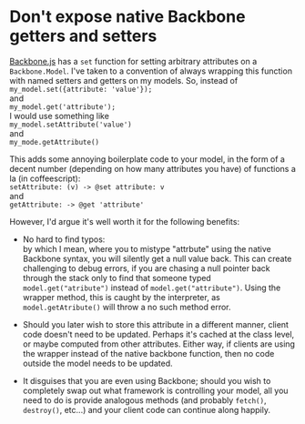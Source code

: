 # Don't expose native Backbone getters and setters

[Backbone.js](http://backbonejs.org/) has a `set` function for setting arbitrary attributes on a `Backbone.Model`.  I've taken to a convention of always wrapping this function with named setters and getters on my models. So, instead of  
`my_model.set({attribute: 'value'});`  
and  
`my_model.get('attribute');`  
I would use something like  
`my_model.setAttribute('value')`   
and   
`my_mode.getAttribute()`  

This adds some annoying boilerplate code to your model, in the form of a decent number (depending on how many attributes you have) of functions a la (in coffeescript):  
`setAttribute: (v) -> @set attribute: v`  
and  
`getAttribute: -> @get 'attribute'`  

However, I'd argue it's well worth it for the following benefits:  

* No hard to find typos:  
by which I mean, where you to mistype "attrbute" using the native Backbone syntax, you will silently get a null value back.  This can create challenging to debug errors, if you are chasing a null pointer back through the stack only to find that someone typed `model.get("atribute")` instead of `model.get("attribute")`.  Using the wrapper method, this is caught by the interpreter, as `model.getAtribute()` will throw a no such method error.  

* Should you later wish to store this attribute in a different manner, client code doesn't need to be updated.  Perhaps it's cached at the class level, or maybe computed from other attributes.  Either way, if clients are using the wrapper instead of the native backbone function, then no code outside the model needs to be updated.  

* It disguises that you are even using Backbone; should you wish to completely swap out what framework is controlling your model, all you need to do is provide analogous methods (and probably `fetch()`, `destroy()`, etc...) and your client code can continue along happily.
